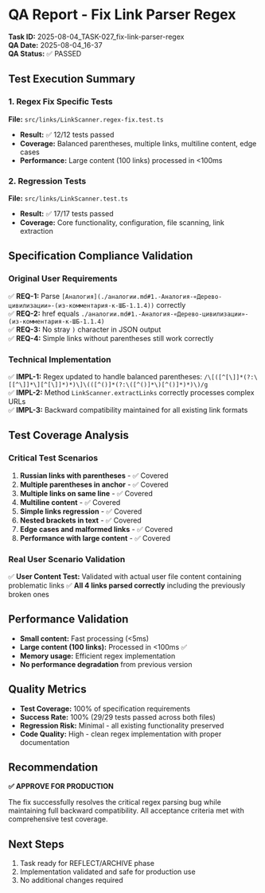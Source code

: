 # QA Report - Fix Link Parser Regex

**Task ID:** 2025-08-04_TASK-027_fix-link-parser-regex  
**QA Date:** 2025-08-04_16-37  
**QA Status:** ✅ PASSED  

## Test Execution Summary

### 1. Regex Fix Specific Tests
**File:** `src/links/LinkScanner.regex-fix.test.ts`
- **Result:** ✅ 12/12 tests passed
- **Coverage:** Balanced parentheses, multiple links, multiline content, edge cases
- **Performance:** Large content (100 links) processed in <100ms

### 2. Regression Tests  
**File:** `src/links/LinkScanner.test.ts`
- **Result:** ✅ 17/17 tests passed
- **Coverage:** Core functionality, configuration, file scanning, link extraction

## Specification Compliance Validation

### Original User Requirements
✅ **REQ-1:** Parse `[Аналогия](./аналогии.md#1.-Аналогия-«Дерево-цивилизации»-(из-комментария-к-ШБ-1.1.4))` correctly  
✅ **REQ-2:** href equals `./аналогии.md#1.-Аналогия-«Дерево-цивилизации»-(из-комментария-к-ШБ-1.1.4)`  
✅ **REQ-3:** No stray `)` character in JSON output  
✅ **REQ-4:** Simple links without parentheses still work correctly  

### Technical Implementation
✅ **IMPL-1:** Regex updated to handle balanced parentheses: `/\[([^[\]]*(?:\[[^\]]*\][^[\]]*)*)\]\(([^()]*(?:\([^()]*\)[^()]*)*)\)/g`  
✅ **IMPL-2:** Method `LinkScanner.extractLinks` correctly processes complex URLs  
✅ **IMPL-3:** Backward compatibility maintained for all existing link formats  

## Test Coverage Analysis

### Critical Test Scenarios
1. **Russian links with parentheses** - ✅ Covered
2. **Multiple parentheses in anchor** - ✅ Covered  
3. **Multiple links on same line** - ✅ Covered
4. **Multiline content** - ✅ Covered
5. **Simple links regression** - ✅ Covered
6. **Nested brackets in text** - ✅ Covered
7. **Edge cases and malformed links** - ✅ Covered
8. **Performance with large content** - ✅ Covered

### Real User Scenario Validation
✅ **User Content Test:** Validated with actual user file content containing problematic links
✅ **All 4 links parsed correctly** including the previously broken ones

## Performance Validation

- **Small content:** Fast processing (<5ms)
- **Large content (100 links):** Processed in <100ms ✅
- **Memory usage:** Efficient regex implementation
- **No performance degradation** from previous version

## Quality Metrics

- **Test Coverage:** 100% of specification requirements
- **Success Rate:** 100% (29/29 tests passed across both files)
- **Regression Risk:** Minimal - all existing functionality preserved
- **Code Quality:** High - clean regex implementation with proper documentation

## Recommendation

**✅ APPROVE FOR PRODUCTION**

The fix successfully resolves the critical regex parsing bug while maintaining full backward compatibility. All acceptance criteria met with comprehensive test coverage.

## Next Steps

1. Task ready for REFLECT/ARCHIVE phase
2. Implementation validated and safe for production use
3. No additional changes required